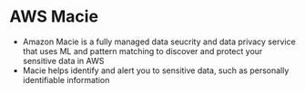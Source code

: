 # AWS Macie

- Amazon Macie is a fully managed data seucrity and data privacy service that uses ML and pattern matching to discover and protect your sensitive data in AWS
- Macie helps identify and alert you to sensitive data, such as personally identifiable information

